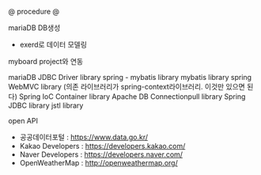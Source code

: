 @
procedure
@

mariaDB DB생성
- exerd로 데이터 모델링

myboard project와 연동

mariaDB JDBC Driver library 
spring - mybatis library 
mybatis library 
spring WebMVC library (의존 라이브러리가 spring-context라이브러리. 이것만 있으면 된다)
Spring IoC Container library
Apache DB Connectionpull library
Spring JDBC library
jstl library

open API
- 공공데이터포털 : https://www.data.go.kr/
- Kakao Developers : https://developers.kakao.com/
- Naver Developers : https://developers.naver.com/
- OpenWeatherMap : http://openweathermap.org/


